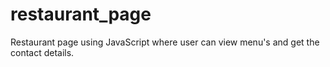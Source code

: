 # restaurant_page
Restaurant page using JavaScript where user can view menu's and get the contact details.
